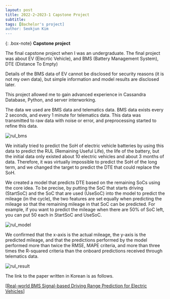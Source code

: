 ```yaml
---
layout: post
title: 2022-2~2023-1 Capstone Project
subtitle: 
tags: [Bachelor's project]
author: Seokjun Kim
---
```


{: .box-note}
**Capstone project**

The final capstone project when I was an undergraduate. The final project was about EV (Elecrtic Vehicle), and BMS (Battery Management System), DTE (Distance To Empty)

Details of the BMS data of EV cannot be disclosed for security reasons (it is not my own data), but simple information and model results are disclosed later.

This project allowed me to gain advanced experience in Cassandra Database, Python, and server interworking.

The data we used are BMS data and telematics data. BMS data exists every 2 seconds, and every 1 minute for telematics data. This data was transmitted to raw data with noise or error, and preprocessing started to refine this data.

![rul_bms](https://withalliam.github.io/assets/img/rul_bms.png)

We initially tried to predict the SoH of electric vehicle batteries by using this data to predict the RUL (Remaining Useful Life), the life of the battery, but the initial data only existed about 10 electric vehicles and about 3 months of data. Therefore, it was virtually impossible to predict the SoH of the long term, and we changed the target to predict the DTE that could replace the SoH.

We created a model that predicts DTE based on the remaining SoCs using the core idea. To be precise, by putting the SoC that starts driving (StartSoC) and the SoC that are used (UseSoC) into the model to predict the mileage (in the cycle), the two features are set equally when predicting the mileage so that the remaining mileage in that SoC can be predicted. For example, if you want to predict the mileage when there are 50% of SoC left, you can put 50 each in StartSoC and UseSoC. 

![rul_model](https://withalliam.github.io/assets/img/rul_model.png)

We confirmed that the x-axis is the actual mileage, the y-axis is the predicted mileage, and that the predictions performed by the model performed more than twice the RMSE, MAPE criteria, and more than three times the R-squared criteria than the onboard predictions received through telematics data.

![rul_result](https://withalliam.github.io/assets/img/rul_result.png)

The link to the paper written in Korean is as follows.

[[Real-world BMS Signal-based Driving Range Prediction for Electric Vehicles](https://www.dbpia.co.kr/pdf/pdfView.do?nodeId=NODE11705610&googleIPSandBox=false&mark=0&minRead=5&ipRange=false&b2cLoginYN=false&icstClss=010000&isPDFSizeAllowed=true&accessgl=Y&language=ko_KR&hasTopBanner=true)]


